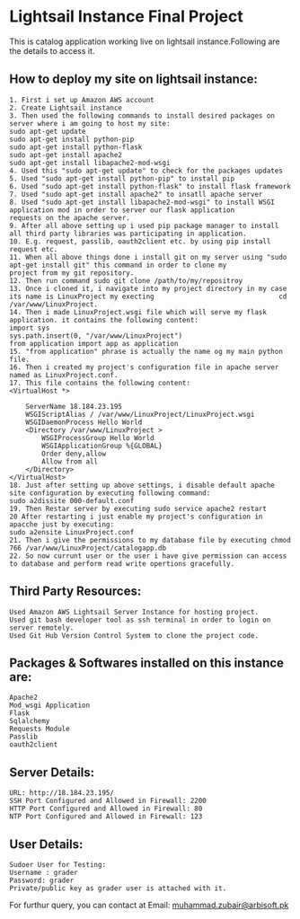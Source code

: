# Lightsail Instance Final Project
This is catalog application working live on lightsail instance.Following are the details to access it.

## How to deploy my site on lightsail instance:
	1. First i set up Amazon AWS account
	2. Create Lightsail instance
	3. Then used the following commands to install desired packages on server where i am going to host my site:
	sudo apt-get update
	sudo apt-get install python-pip
	sudo apt-get install python-flask
	sudo apt-get install apache2
	sudo apt-get install libapache2-mod-wsgi
	4. Used this "sudo apt-get update" to check for the packages updates
	5. Used "sudo apt-get install python-pip" to install pip
	6. Used "sudo apt-get install python-flask" to install flask framework
	7. Used "sudo apt-get install apache2" to insatll apache server
	8. Used "sudo apt-get install libapache2-mod-wsgi" to install WSGI application mod in order to server our flask application 		   requests on the apache server.
	9. After all above setting up i used pip package manager to install all third party libraries was participating in application.
	10. E.g. request, passlib, oauth2client etc. by using pip install request etc.
	11. When all above things done i install git on my server using "sudo apt-get install git" this command in order to clone my       	     project from my git repository.
	12. Then run command sudo git clone /path/to/my/repositroy
	13. Once i cloned it, i navigate into my project directory in my case its name is LinuxProject my execting 	                             cd /var/www/LinuxProject.
	14. Then i made LinuxProject.wsgi file which will serve my flask application. it contains the following content:
	import sys
	sys.path.insert(0, "/var/www/LinuxProject")
	from application import app as application
	15. "from application" phrase is actually the name og my main python file.
	16. Then i created my project's configuration file in apache server named as LinuxProject.conf.
	17. This file contains the following content:
	<VirtualHost *>

		ServerName 18.184.23.195
		WSGIScriptAlias / /var/www/LinuxProject/LinuxProject.wsgi
		WSGIDaemonProcess Hello World
		<Directory /var/www/LinuxProject >
			WSGIProcessGroup Hello World
			WSGIApplicationGroup %{GLOBAL}
			Order deny,allow
			Allow from all
		</Directory>
	</VirtualHost>
	18. Just after setting up above settings, i disable default apache site configuration by executing following command:
	sudo a2dissite 000-default.conf
	19. Then Restar server by executing sudo service apache2 restart
	20 After restarting i just enable my project's configuration in apacche just by executing:
	sudo a2ensite LinuxProject.conf
	21. Then i give the permissions to my database file by executing chmod 766 /var/www/LinuxProject/catalogapp.db
	22. So now currunt user or the user i have give permission can access to database and perform read write opertions gracefully.

## Third Party Resources:
	Used Amazon AWS Lightsail Server Instance for hosting project.
	Used git bash developer tool as ssh terminal in order to login on server remotely.
	Used Git Hub Version Control System to clone the project code.
## Packages & Softwares installed on this instance are:
	Apache2
	Mod_wsgi Application
	Flask
	Sqlalchemy
	Requests Module
	Passlib
	oauth2client
## Server Details:
	URL: http://18.184.23.195/
	SSH Port Configured and Allowed in Firewall: 2200
	HTTP Port Configured and Allowed in Firewall: 80
	NTP Port Configured and Allowed in Firewall: 123
## User Details:
	Sudoer User for Testing:
	Username : grader
	Password: grader
	Private/public key as grader user is attached with it.

For furthur query, you can contact at Email: muhammad.zubair@arbisoft.pk
